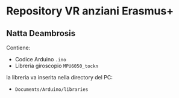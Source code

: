 # Repository VR anziani Erasmus+

## Natta Deambrosis

Contiene:
- Codice Arduino `.ino`
- Libreria giroscopio `MPU6050_tockn`

la libreria va inserita nella directory del PC:
- `Documents/Arduino/libraries`
